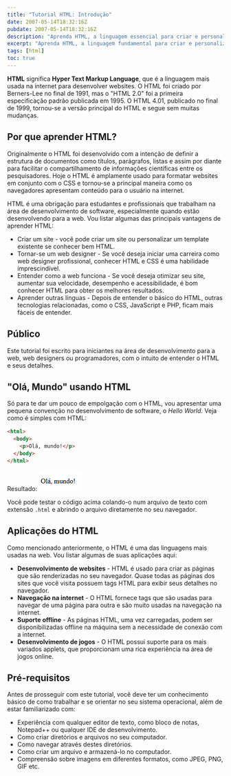 ```yaml
---
title: "Tutorial HTML: Introdução"
date: 2007-05-14T18:32:16Z
pubdate: 2007-05-14T18:32:16Z
description: "Aprenda HTML, a linguagem essencial para criar e personalizar websites. Domine a estrutura da web e inicie sua jornada como web designer. Comece agora!"
excerpt: "Aprenda HTML, a linguagem fundamental para criar e personalizar websites. Este tutorial abrange desde a história do HTML até suas aplicações práticas, destacando a importância de dominar essa linguagem para se tornar um web designer ou desenvolvedor web eficiente. Comece agora e entenda como a web funciona, criando sites otimizados e acessíveis."
tags: [html]
toc: true
---
```

**HTML** significa **Hyper Text Markup Language**, que é a linguagem mais usada na internet para desenvolver websites. O HTML foi criado por Berners-Lee no final de 1991, mas o "HTML 2.0" foi a primeira especificação padrão publicada em 1995. O HTML 4.01, publicado no final de 1999, tornou-se a versão principal do HTML e segue sem muitas mudanças.

## Por que aprender HTML?

Originalmente o HTML foi desenvolvido com a intenção de definir a estrutura de documentos como títulos, parágrafos, listas e assim por diante para facilitar o compartilhamento de informações científicas entre os pesquisadores. Hoje o HTML é amplamente usado para formatar websites em conjunto com o CSS e tornou-se a principal maneira como os navegadores apresentam conteúdo para o usuário na internet.

HTML é uma obrigação para estudantes e profissionais que trabalham na área de desenvolvimento de software, especialmente quando estão desenvolvendo para a web. Vou listar algumas das principais vantagens de aprender HTML:

- Criar um site - você pode criar um site ou personalizar um template existente se conhecer bem HTML.
- Tornar-se um web designer - Se você deseja iniciar uma carreira como web designer profissional, conhecer HTML e CSS é uma habilidade imprescindível.
- Entender como a web funciona - Se você deseja otimizar seu site, aumentar sua velocidade, desempenho e acessibilidade, é bom conhecer HTML para obter os melhores resultados.
- Aprender outras línguas - Depois de entender o básico do HTML, outras tecnologias relacionadas, como o CSS, JavaScript e PHP, ficam mais fáceis de entender.

## Público

Este tutorial foi escrito para iniciantes na área de desenvolvimento para a web, web designers ou programadores, com o intuito de entender o HTML e seus detalhes.

## "Olá, Mundo" usando HTML

Só para te dar um pouco de empolgação com o HTML, vou apresentar uma pequena convenção no desenvolvimento de software, o _Hello World_. Veja como é simples com HTML:

```html
<html>
  <body>
    <p>Olá, mundo!</p>
  </body>
</html>
```

Resultado:
![](assets/tutorial-html-01.png)

Você pode testar o código acima colando-o num arquivo de texto com extensão `.html` e abrindo o arquivo diretamente no seu navegador.

## Aplicações do HTML

Como mencionado anteriormente, o HTML é uma das linguagens mais usadas na web. Vou listar algumas de suas aplicações aqui:

- **Desenvolvimento de websites** - HTML é usado para criar as páginas que são renderizadas no seu navegador. Quase todas as páginas dos sites que você visita possuem tags HTML para exibir seus detalhes no navegador.
- **Navegação na internet** - O HTML fornece tags que são usadas para navegar de uma página para outra e são muito usadas na navegação na internet.
- **Suporte offline** - As páginas HTML, uma vez carregadas, podem ser disponibilizadas offline na máquina sem a necessidade de conexão com a internet.
- **Desenvolvimento de jogos** - O HTML possui suporte para os mais variados applets, que proporcionam uma rica experiência na área de jogos online.

## Pré-requisitos

Antes de prosseguir com este tutorial, você deve ter um conhecimento básico de como trabalhar e se orientar no seu sistema operacional, além de estar familiarizado com:

- Experiência com qualquer editor de texto, como bloco de notas, Notepad++ ou qualquer IDE de desenvolvimento.
- Como criar diretórios e arquivos no seu computador.
- Como navegar através destes diretórios.
- Como criar um arquivo e armazená-lo no computador.
- Compreensão sobre imagens em diferentes formatos, como JPEG, PNG, GIF etc.
